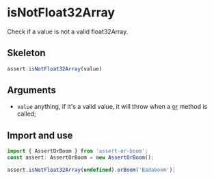 # isNotFloat32Array

Check if a value is not a valid float32Array.

## Skeleton

```ts
assert.isNotFloat32Array(value)
```

## Arguments

- `value` anything, if it's a valid value, it will throw when a [or](../or.md) method is called;

## Import and use

```ts
import { AssertOrBoom } from 'assert-or-boom';
const assert: AssertOrBoom = new AssertOrBoom();

assert.isNotFloat32Array(undefined).orBoom('Badaboom');
```

